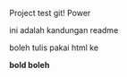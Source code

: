 
Project test git! Power

ini adalah kandungan readme <p>boleh tulis pakai html ke</p>

<b>bold boleh</b>
